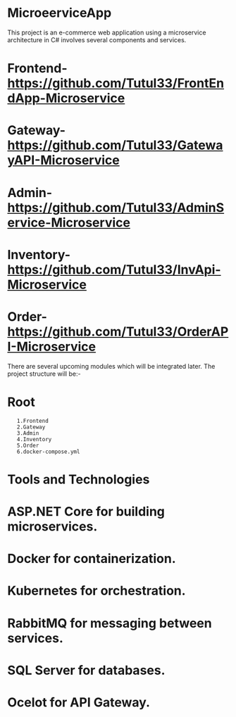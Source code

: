 # MicroeerviceApp
  This project is an e-commerce web application using a microservice architecture in C# involves several components and services.
  # Frontend- https://github.com/Tutul33/FrontEndApp-Microservice
  # Gateway- https://github.com/Tutul33/GatewayAPI-Microservice
  # Admin-https://github.com/Tutul33/AdminService-Microservice
  # Inventory-https://github.com/Tutul33/InvApi-Microservice
  # Order-https://github.com/Tutul33/OrderAPI-Microservice
  There are several upcoming modules which will be integrated later.
  The project structure will be:-
  # Root
       1.Frontend
       2.Gateway
       3.Admin
       4.Inventory
       5.Order
       6.docker-compose.yml
# Tools and Technologies
  # ASP.NET Core for building microservices.
  # Docker for containerization.
  # Kubernetes for orchestration.
  # RabbitMQ for messaging between services.
  # SQL Server for databases.
  # Ocelot for API Gateway.
